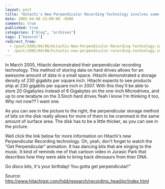 ```yaml
---
layout: post
title: "Hitachi's New Perpendicular Recording Technology involves some bits that dance to the music"
date: 2005-04-08 23:09:00 -0500
comments: true
published: true
categories: ["blog", "archives"]
tags: ["General"]
redirect_from: 
  - /post/2005/04/08/Hitachis-New-Perpendicular-Recording-Technology-involves-some-bits-that-dance-to-the-music
 -  /post/2005/04/08/hitachis-new-perpendicular-recording-technology-involves-some-bits-that-dance-to-the-music
---
```

<!-- more -->
<p>In March 2005, Hitachi demonstrated their perpendicular recording technology. This method of storing data on hard drives allows for an awesome amount of data in a small space. Hitachi demonstrated a storage density of 230 gigabits per square inch. Hitachi expects to see products ship at 230 gigabits per square inch in 2007. With this they'll be able to store 20 Gigabytes instead of 6 Gigabytes on the one-inch Microdrives, and up to one terabyte on the 3.5inch hard drives.Yeah I know I'm thinking it too, Why not now?? I want one.</p>
<p>As you can see in the picture to the right, the perpendicular storage method of bits on the disk really allows for more of them to be crammed in the same amount of surface area. The disk has to be a little thicker, as you can see in the picture.</p>
<p>Well click the link below for more information on Hitachi's new Perpendicular Recording technology. Oh, yeah, don't forget to watch the &ldquo;Get Perpendicular&ldquo; animation. It has dancing bits that are singing to the music. It kind of reminds me of that cartoon video in Jurasic Park that describes how they were able to bring back dinosaurs from thier DNA.</p>
<p>Go disco bits, it's your birthday! You gotta get perpendicular!&ldquo;</p>
<p>Source: <a href="http://www.hitachigst.com/hdd/research/recording_head/pr/index.html">http://www.hitachigst.com/hdd/research/recording_head/pr/index.html</a></p>
